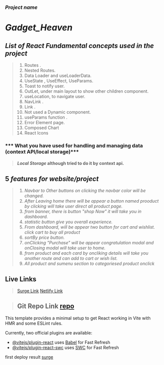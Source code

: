 ### ***Project name***
# ***Gadget_Heaven***

## ***List of React Fundamental concepts used in the project***
> 1. Routes .
> 2. Nested Routes.
> 3. Data Loader and useLoaderData.
> 4. UseState , UseEffect, UseParams.
> 5. Toast to notify user.
> 6. OutLet, under main layout to show other children component.
> 7. useLocation, to navigate user.
> 8. NavLink . 
> 9.  Link .
> 10. Not used a Dynamic component.
> 11. useParams function .
> 12. Error Element page.
> 13. Composed Chart 
> 14. React Icons

### *** What you have used for handling and managing data (context API/local storage)*** 
> #### ***Local Storage*** although tried to do it by context api.

## 5 ***features for website/project***
> 1. *Navbar to Other buttons on clicking the navbar color will be changed.*
> 2. *After Leaving home there will be appear a button named prooduct by clicking will take user direct all product page.*
> 3. *from banner, there is button "shop Now" it will take you in dashboard.*
> 4. *statistic button give you overall experience.*
> 5. *From dashboard, will be appear two button for cart and wishlist. click cart to buy all product*
> 6. *sortBy price button.*
> 7. *onClicking "Purchase" will be appear congratulation modal and onClosing modal will take user to home.*
> 8. *from product and each card by oncliking details will take you another route and can add to cart or wish list.*
> 9. *All product and sumenu section to categoriesed product onclick*






## Live Links
> [Surge Link](https://paltry-name.surge.sh/)
> [Netlify Link](https://fabulous-alpaca-b69029.netlify.app/)

> ## Git Repo Link [repo](https://github.com/programming-hero-web-course-4/b10a8-gadget-heaven-raselworshop)


This template provides a minimal setup to get React working in Vite with HMR and some ESLint rules.

Currently, two official plugins are available:

- [@vitejs/plugin-react](https://github.com/vitejs/vite-plugin-react/blob/main/packages/plugin-react/README.md) uses [Babel](https://babeljs.io/) for Fast Refresh
- [@vitejs/plugin-react-swc](https://github.com/vitejs/vite-plugin-react-swc) uses [SWC](https://swc.rs/) for Fast Refresh

first deploy result [surge](https://sable-stitch.surge.sh/products)
